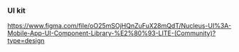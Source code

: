 ### UI kit
https://www.figma.com/file/oO25mSOjHQnZuFuX28mQdT/Nucleus-UI%3A-Mobile-App-UI-Component-Library-%E2%80%93-LITE-(Community)?type=design